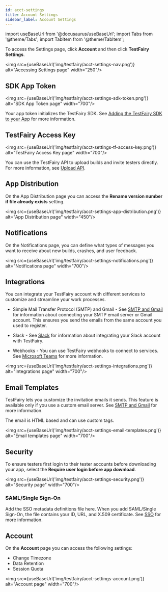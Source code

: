 ```yaml
---
id: acct-settings
title: Account Settings
sidebar_label: Account Settings
---
```


import useBaseUrl from '@docusaurus/useBaseUrl';
import Tabs from '@theme/Tabs';
import TabItem from '@theme/TabItem';

To access the Settings page, click **Account** and then click **TestFairy Settings**.

<img src={useBaseUrl('img/testfairy/acct-settings-nav.png')} alt="Accessing Settings page" width="250"/>

## SDK App Token

<img src={useBaseUrl('img/testfairy/acct-settings-sdk-token.png')} alt="SDK App Token page" width="700"/>

Your app token initializes the TestFairy SDK. See [Adding the TestFairy SDK to your App](/testfairy/sdk/adding-tf-sdk) for more information.

## TestFairy Access Key

<img src={useBaseUrl('img/testfairy/acct-settings-tf-access-key.png')} alt="TestFairy Access Key page" width="700"/>

You can use the TestFairy API to upload builds and invite testers directly. For more information, see [Upload API](/testfairy/api-reference/upload-api).

## App Distribution

On the App Distribution page you can access the **Rename version number if file already exists** setting.

<img src={useBaseUrl('img/testfairy/acct-settings-app-distribution.png')} alt="App Distribution page" width="450"/>

## Notifications

On the Notifications page, you can define what types of messages you want to receive about new builds, crashes, and user feedback.

<img src={useBaseUrl('img/testfairy/acct-settings-notifications.png')} alt="Notifications page" width="700"/>

## Integrations

You can integrate your TestFairy account with different services to customize and streamline your work processes.

- Simple Mail Transfer Protocol (SMTP) and Gmail - See [SMTP and Gmail](/testfairy/integrations/smtp-gmail) for information about connecting your SMTP email server or Gmail account. This ensures you send the emails from the same account you used to register.

- Slack - See [Slack](/testfairy/integrations/slack) for information about integrating your Slack account with TestFairy.

- Webhooks - You can use TestFairy webhooks to connect to services. See [Microsoft Teams](/testfairy/integrations/ms-teams) for more information.

<img src={useBaseUrl('img/testfairy/acct-settings-integrations.png')} alt="Integrations page" width="700"/>

## Email Templates

TestFairy lets you customize the invitation emails it sends. This feature is available only if you use a custom email server. See [SMTP and Gmail](/testfairy/integrations/smtp-gmail) for more information.

The email is HTML based and can use custom tags.

<img src={useBaseUrl('img/testfairy/acct-settings-email-templates.png')} alt="Email templates page" width="700"/>

## Security

To ensure testers first login to their tester accounts before downloading your app, select the **Require user login before app download**.

<img src={useBaseUrl('img/testfairy/acct-settings-security.png')} alt="Security page" width="700"/>

### SAML/Single Sign-On

Add the SSO metadata definitions file here. When you add SAML/Single Sign-On, the file contains your ID, URL, and X.509 certificate. See [SSO](/testfairy/security/sso/sso-intro) for more information.

## Account

On the **Account** page you can access the following settings:

- Change Timezone
- Data Retention
- Session Quota

<img src={useBaseUrl('img/testfairy/acct-settings-account.png')} alt="Account page" width="700"/>

